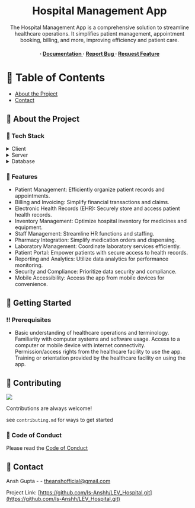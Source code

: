 <div align='center'>

<h1>Hospital Management App</h1>
<p>The Hospital Management App is a comprehensive solution to streamline healthcare operations. It simplifies patient management, appointment booking, billing, and more, improving efficiency and patient care.</p>

<h4> <span> · </span> <a href="https://github.com/Is-Anshh/LEV_Hospital/blob/master/README.md"> Documentation </a> <span> · </span> <a href="https://github.com/Is-Anshh/LEV_Hospital/issues"> Report Bug </a> <span> · </span> <a href="https://github.com/Is-Anshh/LEV_Hospital/issues"> Request Feature </a> </h4>


</div>

# :notebook_with_decorative_cover: Table of Contents

- [About the Project](#star2-about-the-project)
- [Contact](#handshake-contact)


## :star2: About the Project
### :space_invader: Tech Stack
<details> <summary>Client</summary> <ul>
<li><a href="">Flutter</a></li>
<li><a href="">html, css, javascript </a></li>
</ul> </details>
<details> <summary>Server</summary> <ul>
<li><a href="">flask</a></li>
<li><a href="">netlify</a></li>
</ul> </details>
<details> <summary>Database</summary> <ul>
<li><a href="">mongoDB</a></li>
<li><a href="">firebase</a></li>
</ul> </details>

### :dart: Features
- Patient Management: Efficiently organize patient records and appointments.
- Billing and Invoicing: Simplify financial transactions and claims.
- Electronic Health Records (EHR): Securely store and access patient health records.
- Inventory Management: Optimize hospital inventory for medicines and equipment.
- Staff Management: Streamline HR functions and staffing.
- Pharmacy Integration: Simplify medication orders and dispensing.
- Laboratory Management: Coordinate laboratory services efficiently.
- Patient Portal: Empower patients with secure access to health records.
- Reporting and Analytics: Utilize data analytics for performance monitoring.
- Security and Compliance: Prioritize data security and compliance.
- Mobile Accessibility: Access the app from mobile devices for convenience.


## :toolbox: Getting Started

### :bangbang: Prerequisites

- Basic understanding of healthcare operations and terminology. Familiarity with computer systems and software usage. Access to a computer or mobile device with internet connectivity. Permission/access rights from the healthcare facility to use the app. Training or orientation provided by the healthcare facility on using the app.


## :wave: Contributing

<a href="https://github.com/Is-Anshh/LEV_Hospital.git/graphs/contributors"> <img src="https://contrib.rocks/image?repo=Louis3797/awesome-readme-template" /> </a>

Contributions are always welcome!

see `contributing.md` for ways to get started

### :scroll: Code of Conduct

Please read the [Code of Conduct](https://github.com/Is-Anshh/LEV_Hospital.git/blob/master/CODE_OF_CONDUCT.md)

## :handshake: Contact

Ansh Gupta - - theanshofficial@gmail.com

Project Link: [https://github.com/Is-Anshh/LEV_Hospital.git](https://github.com/Is-Anshh/LEV_Hospital.git)
